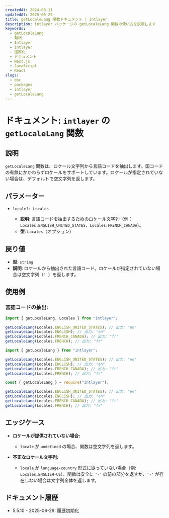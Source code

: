 ```yaml
---
createdAt: 2024-08-11
updatedAt: 2025-06-29
title: getLocaleLang 関数ドキュメント | intlayer
description: intlayer パッケージの getLocaleLang 関数の使い方を説明します
keywords:
  - getLocaleLang
  - 翻訳
  - Intlayer
  - intlayer
  - 国際化
  - ドキュメント
  - Next.js
  - JavaScript
  - React
slugs:
  - doc
  - packages
  - intlayer
  - getLocaleLang
---
```


# ドキュメント: `intlayer` の `getLocaleLang` 関数

## 説明

`getLocaleLang` 関数は、ロケール文字列から言語コードを抽出します。国コードの有無にかかわらずロケールをサポートしています。ロケールが指定されていない場合は、デフォルトで空文字列を返します。

## パラメーター

- `locale?: Locales`

  - **説明**: 言語コードを抽出するためのロケール文字列（例：`Locales.ENGLISH_UNITED_STATES`、`Locales.FRENCH_CANADA`）。
  - **型**: `Locales`（オプション）

## 戻り値

- **型**: `string`
- **説明**: ロケールから抽出された言語コード。ロケールが指定されていない場合は空文字列（`''`）を返します。

## 使用例

### 言語コードの抽出:

```typescript codeFormat="typescript"
import { getLocaleLang, Locales } from "intlayer";

getLocaleLang(Locales.ENGLISH_UNITED_STATES); // 出力: "en"
getLocaleLang(Locales.ENGLISH); // 出力: "en"
getLocaleLang(Locales.FRENCH_CANADA); // 出力: "fr"
getLocaleLang(Locales.FRENCH); // 出力: "fr"
```

```javascript codeFormat="esm"
import { getLocaleLang } from "intlayer";

getLocaleLang(Locales.ENGLISH_UNITED_STATES); // 出力: "en"
getLocaleLang(Locales.ENGLISH); // 出力: "en"
getLocaleLang(Locales.FRENCH_CANADA); // 出力: "fr"
getLocaleLang(Locales.FRENCH); // 出力: "fr"
```

```javascript codeFormat="commonjs"
const { getLocaleLang } = require("intlayer");

getLocaleLang(Locales.ENGLISH_UNITED_STATES); // 出力: "en"
getLocaleLang(Locales.ENGLISH); // 出力: "en"
getLocaleLang(Locales.FRENCH_CANADA); // 出力: "fr"
getLocaleLang(Locales.FRENCH); // 出力: "fr"
```

## エッジケース

- **ロケールが提供されていない場合:**

  - `locale` が `undefined` の場合、関数は空文字列を返します。

- **不正なロケール文字列:**
  - `locale` が `language-country` 形式に従っていない場合（例: `Locales.ENGLISH-US`）、関数は安全に `'-'` の前の部分を返すか、`'-'` が存在しない場合は文字列全体を返します。

## ドキュメント履歴

- 5.5.10 - 2025-06-29: 履歴初期化
